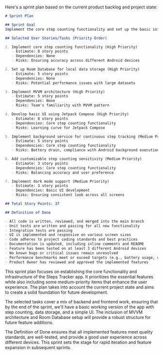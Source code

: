 Here's a sprint plan based on the current product backlog and project state:

```markdown
# Sprint Plan

## Sprint Goal
Implement the core step counting functionality and set up the basic infrastructure for the Steps Tracker app.

## Selected User Stories/Tasks (Priority Order)

1. Implement core step counting functionality (High Priority)
   - Estimate: 8 story points
   - Dependencies: None
   - Risks: Ensuring accuracy across different Android devices

2. Set up Room Database for local data storage (High Priority)
   - Estimate: 5 story points
   - Dependencies: None
   - Risks: Potential performance issues with large datasets

3. Implement MVVM architecture (High Priority)
   - Estimate: 5 story points
   - Dependencies: None
   - Risks: Team's familiarity with MVVM pattern

4. Develop basic UI using Jetpack Compose (High Priority)
   - Estimate: 8 story points
   - Dependencies: Core step counting functionality
   - Risks: Learning curve for Jetpack Compose

5. Implement background service for continuous step tracking (Medium Priority)
   - Estimate: 5 story points
   - Dependencies: Core step counting functionality
   - Risks: Battery drain, compliance with Android background execution limits

6. Add customizable step counting sensitivity (Medium Priority)
   - Estimate: 3 story points
   - Dependencies: Core step counting functionality
   - Risks: Balancing accuracy and user preference

7. Implement dark mode support (Medium Priority)
   - Estimate: 3 story points
   - Dependencies: Basic UI development
   - Risks: Ensuring consistent look across all screens

## Total Story Points: 37

## Definition of Done

- All code is written, reviewed, and merged into the main branch
- Unit tests are written and passing for all new functionality
- Integration tests are passing
- UI is implemented and responsive on various screen sizes
- Code adheres to project coding standards and best practices
- Documentation is updated, including inline comments and README
- Feature has been tested on at least 3 different Android devices
- No known bugs or critical issues remain unresolved
- Performance benchmarks meet or exceed targets (e.g., battery usage, step count accuracy)
- Product Owner has reviewed and approved the implemented features
```

This sprint plan focuses on establishing the core functionality and infrastructure of the Steps Tracker app. It prioritizes the essential features while also including some medium-priority items that enhance the user experience. The plan takes into account the current project state and aims to create a solid foundation for future development.

The selected tasks cover a mix of backend and frontend work, ensuring that by the end of the sprint, we'll have a basic working version of the app with step counting, data storage, and a simple UI. The inclusion of MVVM architecture and Room Database setup will provide a robust structure for future feature additions.

The Definition of Done ensures that all implemented features meet quality standards, are well-tested, and provide a good user experience across different devices. This sprint sets the stage for rapid iteration and feature expansion in subsequent sprints.